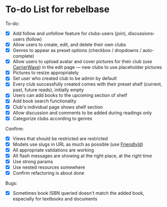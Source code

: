 # To-do List for rebelbase

To-do:
- [x] Add follow and unfollow feature for clubs-users (join), discussions-users (follow)
- [x] Allow users to create, edit, and delete their own clubs
- [x] Genres to appear as preset options (checkbox / dropdowns / auto-complete)
- [x] Allow users to upload avatar and cover pictures for their club (use [CarrierWave](https://github.com/carrierwaveuploader/carrierwave)) in the edit page — new clubs to use placeholder pictures
- [x] Pictures to resize appropriately
- [x] Set user who created club to be admin by default
- [x] Every club successfully created comes with their preset shelf (current, past, future reads), initially empty
- [x] Users can add books to the upcoming section of shelf
- [x] Add book search functionality
- [x] Club's individual page shows shelf section
- [x] Allow discussion and comments to be added during readings only
- [x] Categorize clubs according to genres

Confirm:
- [x] Views that should be restricted are restricted
- [x] Models use slugs in URL as much as possible (use [FriendlyId](https://github.com/norman/friendly_id))
- [x] All appropriate validations are working
- [x] All flash messages are showing at the right place, at the right time
- [x] Use strong params
- [x] Use nested resources somewhere
- [x] Confirm refactoring is about done

Bugs: 
- [x] Sometimes book ISBN queried doesn't match the added book, especially for textbooks and documents